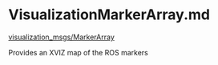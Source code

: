 # VisualizationMarkerArray.md

[visualization_msgs/MarkerArray](http://docs.ros.org/api/visualization_msgs/html/msg/MarkerArray.html)

Provides an XVIZ map of the ROS markers
